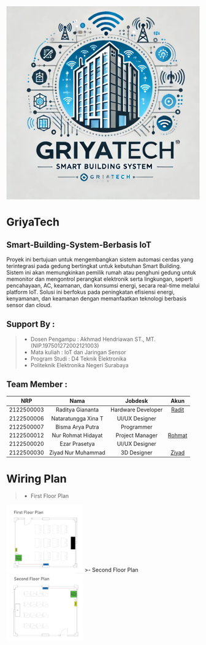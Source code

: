 <img src="Assets/Logo.jpeg">

# GriyaTech
## Smart-Building-System-Berbasis IoT

Proyek ini bertujuan untuk mengembangkan sistem automasi cerdas yang terintegrasi pada gedung bertingkat untuk kebutuhan Smart Building. Sistem ini akan memungkinkan pemilik rumah atau penghuni gedung untuk memonitor dan mengontrol perangkat elektronik serta lingkungan, seperti pencahayaan, AC, keamanan, dan konsumsi energi, secara real-time melalui platform IoT. Solusi ini berfokus pada peningkatan efisiensi energi, kenyamanan, dan keamanan dengan memanfaatkan teknologi berbasis sensor dan cloud.

## Support By :
>- Dosen Pengampu : Akhmad Hendriawan ST., MT. (NIP.197501272002121003)
>- Mata kuliah : IoT dan Jaringan Sensor
>- Program Studi : D4 Teknik Elektronika
>- Politeknik Elektronika Negeri Surabaya<br>

## Team Member :
|      NRP      |       Nama      |    Jobdesk    |   Akun |
| :-----------:|:----------------:| :------------:| :-----:|
| 2122500003    | Raditya Giananta  | Hardware Developer       | [Radit](https://github.com/Radit-Gi)
| 2122500006    | Nataratungga Xina T         |   UI/UX Designer | 
| 2122500007    | Bisma Arya Putra         |    Programmer      | 
| 2122500012    | Nur Rohmat Hidayat                | Project Manager | [Rohmat](https://github.com/NurRohmatHidayat)
| 2122500020    | Ezar Prasetya               | UI/UX Designer     | 
| 2122500030    | Ziyad Nur Muhammad               | 3D Designer     |[Ziyad](https://github.com/Yadnur)

# Wiring Plan
>- First Floor Plan
<img src="Assets/First Floor Plan.jpg" width = 200>
>- Second Floor Plan
<img src="Assets/Second Floor Plan.jpg" width = 200>

